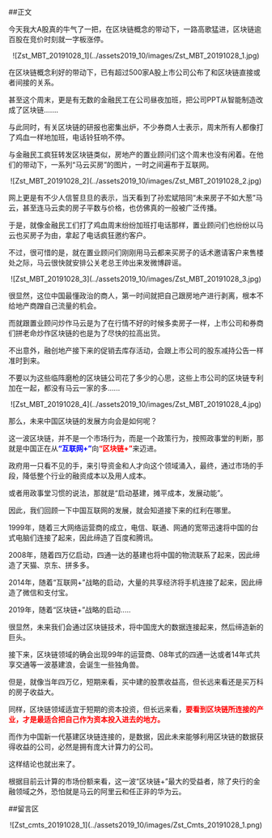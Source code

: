 ##正文

今天我大A股真的牛气了一把，在区块链概念的带动下，一路高歌猛进，区块链逾百股在竞价时刻就一字板涨停。

 <div align="center">![Zst_MBT_20191028_1](../assets2019_10/images/Zst_MBT_20191028_1.jpg)</div>

在区块链概念利好的带动下，已有超过500家A股上市公司公布了和区块链直接或者间接的关系。

甚至这个周末，更是有无数的金融民工在公司昼夜加班，把公司PPT从智能制造改成了区块链.......

与此同时，有关区块链的研报也密集出炉，不少券商人士表示，周末所有人都像打了鸡血一样地加班，电话铃狂响不停。

与金融民工疯狂转发区块链类似，房地产的置业顾问们这个周末也没有闲着。在他们的带动下，一系列“马云买房”的图片，一时之间遍布于互联网。

 <div align="center">![Zst_MBT_20191028_2](../assets2019_10/images/Zst_MBT_20191028_2.jpg)</div>

网上更是有不少人信誓旦旦的表示，当天看到了孙宏斌陪同“未来房子不如大葱”马云，甚至连马云卖的房子平数与价格，也仿佛真的一般被广泛传播。

于是，就像金融民工们打了鸡血周末纷纷加班打电话那样，置业顾问们也纷纷以马云也买房子为由，拿起了电话疯狂邀约客户。

不过，很可惜的是，就在置业顾问们刚刚用马云都来买房子的话术邀请客户来售楼处之际，马云很快就安排公关老总王帅出来发微博辟谣。

 <div align="center">![Zst_MBT_20191028_3](../assets2019_10/images/Zst_MBT_20191028_3.jpg)</div> 

很显然，这位中国最懂政治的商人，第一时间就把自己跟房地产进行剥离，根本不给地产商蹭自己流量的机会。

而就跟置业顾问炒作马云是为了在行情不好的时候多卖房子一样，上市公司和券商们拼老命炒作区块链的也是为了尽快的拉高出货。

不出意外，融创地产接下来的促销去库存活动，会跟上市公司的股东减持公告一样准时到来。

不要以为这些临阵磨枪的区块链公司花了多少的心思，这些上市公司的区块链专利加在一起，都没有马云一家的多......

 <div align="center">![Zst_MBT_20191028_4](../assets2019_10/images/Zst_MBT_20191028_4.jpg)</div>

那么，未来中国区块链的发展方向会是如何呢？

这一波区块链，并不是一个市场行为，而是一个政策行为，按照政事堂的判断，那就是中国正在从<font color="blue">**“互联网+”**</font>向<font color="red">**“区块链+”**</font>来迈进。

政府用一只看不见的手，来引导资金和人才向这个领域涌入，最终，通过市场的手段，降低整个行业的融资成本以及用人成本。

或者用政事堂习惯的说法，那就是“启动基建，摊平成本，发展动能”。

因此，我们回顾一下中国互联网的发展，就会知道接下来的红利在哪里。

1999年，随着三大网络运营商的成立，电信、联通、网通的宽带迅速将中国的台式电脑们连接了起来，因此缔造了百度和腾讯。

2008年，随着四万亿启动，四通一达的基建也将中国的物流联系了起来，因此缔造了天猫、京东、拼多多。

2014年，随着“互联网+”战略的启动，大量的共享经济将手机连接了起来，因此缔造了微信和支付宝。

2019年，随着“区块链+”战略的启动.....

很显然，未来我们会通过区块链技术，将中国庞大的数据连接起来，然后缔造新的巨头。

接下来，区块链领域的确会出现99年的运营商、08年式的四通一达或者14年式共享交通等一波基建浪，会诞生一些独角兽。

但是，就像当年四万亿，短期来看，买中建的股票收益高，但长远来看还是买万科的房子收益大。

同样，区块链领域适宜于短期的资本投资，但长远来看，<font color="red">**要看到区块链所连接的产业，才是最适合把自己作为资本投入进去的地方。**</font>

而作为中国新一代基建区块链连接的，是数据，因此未来能够利用区块链的数据获得收益的公司，必然是拥有庞大计算力的公司。

这样结论也就出来了。

根据目前云计算的市场份额来看，这一波“区块链+”最大的受益者，除了央行的金融领域之外，恐怕就是马云的阿里云和任正非的华为云。


##留言区
 <div align="center">![Zst_cmts_20191028_1](../assets2019_10/images/Zst_Cmts_20191028_1.png)</div>